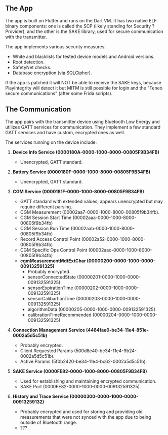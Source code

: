 ## The App

The app is built on Flutter and runs on the Dart VM. It has two native ELF binary components: one is called the SCP (likely standing for Security ? Provider), and the other is the SAKE library, used for secure communication with the transmitter.

The app implements various security measures:

- White and blacklists for tested device models and Android versions.
- Root detection.
- SafetyNet checks.
- Database encryption (via SQLCipher).

If the app is patched it will NOT be able to receive the SAKE keys, because PlayIntegrity will detect it but MITM is still possible for login and the "Teneo secure communications" (after some Frida scripts).


## The Communication
The app pairs with the transmitter device using Bluetooth Low Energy and utilizes GATT services for communication. They implement a few standard GATT services and have custom, encrypted ones as well.

The services running on the device include:

1. **Device Info Service (0000180A-0000-1000-8000-00805F9B34FB)**
   - Unencrypted, GATT standard.

2. **Battery Service (0000180F-0000-1000-8000-00805F9B34FB)**
   - Unencrypted, GATT standard.

3. **CGM Service (0000181F-0000-1000-8000-00805F9B34FB)**
   - GATT standard with extended values; appears unencrypted but may require different parsing.
   - CGM Measurement (00002aa7-0000-1000-8000-00805f9b34fb).
   -  CGM Session Start Time (00002aaa-0000-1000-8000-00805f9b34fb)
	-  CGM Session Run Time (00002aab-0000-1000-8000-00805f9b34fb)
	-   Record Access Control Point (00002a52-0000-1000-8000-00805f9b34fb)
	- CGM Specific Ops Control Point (00002aac-0000-1000-8000-00805f9b34fb)
	-  **cgmMeasurementMdtExtChar (00000200-0000-1000-0000-009132591325)**
		 - Probably encrypted.
	    -   sensorConnectedState (00000201-0000-1000-0000-009132591325)
	    -   sensorExpirationTime (00000202-0000-1000-0000-009132591325)
	    -   sensorCalibartionTime (00000203-0000-1000-0000-009132591325)
	    -   algorithmData (00000205-0000-1000-0000-009132591325)
	    -   calibrationTimeRecommended (00000204-0000-1000-0000-009132591325)

4. **Connection Management Service (4484fae0-be34-11e4-851e-0002a5d5c51b)**
   - Probably encrypted.
   - Client Requested Params (500d8e40-be34-11e4-9b24-0002a5d5c51b).
   - Active Params (5f0b2420-be34-11e4-bc62-0002a5d5c51b).

5. **SAKE Service (0000FE82-0000-1000-8000-00805F9B34FB)**
   - Used for establishing and maintaining encrypted communication.
   - SAKE Port (0000FE82-0000-1000-0000-009132591325).

6. **History and Trace Service (00000300-0000-1000-0000-00913259132)**
   - Probably encrypted and used for storing and providing old measurements that were not synced with the app due to being outside of Bluetooth range.
   - ???
